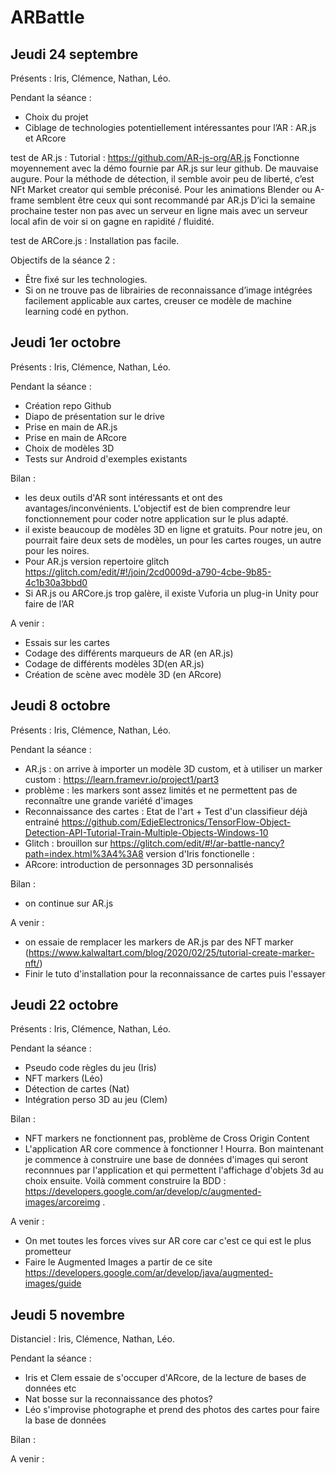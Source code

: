 # ARBattle

## Jeudi 24 septembre
Présents : Iris, Clémence, Nathan, Léo.

Pendant la séance :
- Choix du projet
- Ciblage de technologies potentiellement intéressantes pour l’AR : AR.js et ARcore

test de AR.js :
Tutorial : https://github.com/AR-js-org/AR.js
Fonctionne moyennement avec la démo fournie par AR.js sur leur github. De mauvaise augure. 
Pour la méthode de détection, il semble avoir peu de liberté, c’est NFt Market creator qui semble préconisé. 
Pour les animations Blender ou A-frame semblent être ceux qui sont recommandé par AR.js 
D’ici la semaine prochaine tester non pas avec un serveur en ligne mais avec un serveur local afin de voir si on gagne en rapidité / fluidité.

test de ARCore.js : 
Installation pas facile.

Objectifs de la séance 2 :
- Être fixé sur les technologies.
- Si on ne trouve pas de librairies de reconnaissance d’image intégrées facilement applicable aux cartes, creuser ce modèle de machine learning codé en python. 


## Jeudi 1er octobre
Présents : Iris, Clémence, Nathan, Léo.

Pendant la séance :
- Création repo Github
- Diapo de présentation sur le drive
- Prise en main de AR.js 
- Prise en main de ARcore
- Choix de modèles 3D
- Tests sur Android d'exemples existants

Bilan :
- les deux outils d'AR sont intéressants et ont des avantages/inconvénients. L'objectif est de bien comprendre leur fonctionnement pour coder notre application sur le plus adapté.
- il existe beaucoup de modèles 3D en ligne et gratuits. Pour notre jeu, on pourrait faire deux sets de modèles, un pour les cartes rouges, un autre pour les noires.
- Pour AR.js version repertoire glitch https://glitch.com/edit/#!/join/2cd0009d-a790-4cbe-9b85-4c1b30a3bbd0
- Si AR.js ou ARCore.js trop galère, il existe Vuforia un plug-in Unity pour faire de l’AR

A venir :
- Essais sur les cartes
- Codage des différents marqueurs de AR (en AR.js)
- Codage de différents modèles 3D(en AR.js)
- Création de scène avec modèle 3D (en ARcore)


## Jeudi 8 octobre
Présents : Iris, Clémence, Nathan, Léo.

Pendant la séance :
  - AR.js : on arrive à importer un modèle 3D custom, et à utiliser un marker custom : https://learn.framevr.io/project1/part3
  - problème : les markers sont assez limités et ne permettent pas de reconnaître une grande variété d'images
  - Reconnaissance des cartes : Etat de l'art + Test d'un classifieur déjà entrainé https://github.com/EdjeElectronics/TensorFlow-Object-Detection-API-Tutorial-Train-Multiple-Objects-Windows-10
  - Glitch : brouillon sur https://glitch.com/edit/#!/ar-battle-nancy?path=index.html%3A4%3A8
             version d'Iris fonctionelle : 
  - ARcore: introduction de personnages 3D personnalisés             
             
Bilan :
  - on continue sur AR.js
  
  
A venir :
  - on essaie de remplacer les markers de AR.js par des NFT marker (https://www.kalwaltart.com/blog/2020/02/25/tutorial-create-marker-nft/)
  - Finir le tuto d'installation pour la reconnaissance de cartes puis l'essayer


## Jeudi 22 octobre
Présents : Iris, Clémence, Nathan, Léo.

Pendant la séance :
  - Pseudo code règles du jeu (Iris)
  - NFT markers (Léo)
  - Détection de cartes (Nat)
  - Intégration perso 3D au jeu (Clem)
             
Bilan :
  - NFT markers ne fonctionnent pas, problème de Cross Origin Content
  - L'application AR core commence à fonctionner ! Hourra. Bon maintenant je commence à construire une base de données d'images qui seront reconnnues par l'application et qui permettent l'affichage d'objets 3d au choix ensuite. Voilà comment construire la BDD : https://developers.google.com/ar/develop/c/augmented-images/arcoreimg . 
  
  
A venir :
  - On met toutes les forces vives sur AR core car c'est ce qui est le plus prometteur 
  - Faire le Augmented Images a partir de ce site https://developers.google.com/ar/develop/java/augmented-images/guide


## Jeudi 5 novembre
Distanciel : Iris, Clémence, Nathan, Léo.

Pendant la séance :
  - Iris et Clem essaie de s'occuper d'ARcore, de la lecture de bases de données etc
  - Nat bosse sur la reconnaissance des photos?
  - Léo s'improvise photographe et prend des photos des cartes pour faire la base de données

Bilan :

A venir :
